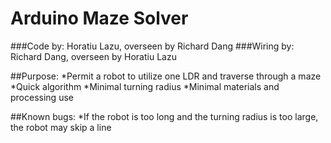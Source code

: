 # Arduino Maze Solver
###Code by: Horatiu Lazu, overseen by Richard Dang
###Wiring by: Richard Dang, overseen by Horatiu Lazu

##Purpose:
*Permit a robot to utilize one LDR and traverse through a maze
*Quick algorithm
*Minimal turning radius
*Minimal materials and processing use

##Known bugs:
*If the robot is too long and the turning radius is too large, the robot may skip a line

